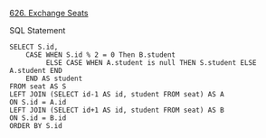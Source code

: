 [626. Exchange Seats](https://leetcode.com/problems/exchange-seats/description/)

SQL Statement
```
SELECT S.id, 
    CASE WHEN S.id % 2 = 0 Then B.student
         ELSE CASE WHEN A.student is null THEN S.student ELSE A.student END 
    END AS student
FROM seat AS S
LEFT JOIN (SELECT id-1 AS id, student FROM seat) AS A
ON S.id = A.id 
LEFT JOIN (SELECT id+1 AS id, student FROM seat) AS B
ON S.id = B.id
ORDER BY S.id 
```
